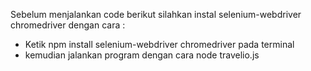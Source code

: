 Sebelum menjalankan code berikut silahkan instal selenium-webdriver chromedriver dengan cara : 
- Ketik npm install selenium-webdriver chromedriver pada terminal
- kemudian jalankan program dengan cara node travelio.js
